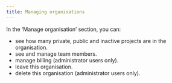 ```yaml
---
title: Managing organisations
---
```


In the ‘Manage organisation’ section, you can:

* see how many private, public and inactive projects are in the organisation.
* see and manage team members.
* manage billing (administrator users only).
* leave this organisation.
* delete this organisation (administrator users only).
